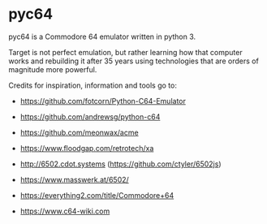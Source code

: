 # pyc64
pyc64 is a Commodore 64 emulator written in python 3.

Target is not perfect emulation, but rather learning how that computer works and rebuilding it after 35 years using technologies that are orders of magnitude more powerful.

Credits for inspiration, information and tools go to:
- https://github.com/fotcorn/Python-C64-Emulator
- https://github.com/andrewsg/python-c64
- https://github.com/meonwax/acme
- https://www.floodgap.com/retrotech/xa

- http://6502.cdot.systems (https://github.com/ctyler/6502js)
- https://www.masswerk.at/6502/
- https://everything2.com/title/Commodore+64
- https://www.c64-wiki.com
